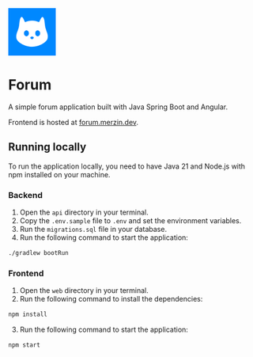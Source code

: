 <img alt="Logo" src="./web/public/icon.svg" height="96px" />

# Forum

A simple forum application built with Java Spring Boot and Angular.

Frontend is hosted at [forum.merzin.dev](https://forum.merzin.dev).

## Running locally

To run the application locally, you need to have Java 21 and Node.js with npm
installed on your machine.

### Backend

1. Open the `api` directory in your terminal.
2. Copy the `.env.sample` file to `.env` and set the environment variables.
3. Run the `migrations.sql` file in your database.
4. Run the following command to start the application:

```bash
./gradlew bootRun
```

### Frontend

1. Open the `web` directory in your terminal.
2. Run the following command to install the dependencies:

```bash
npm install
```

3. Run the following command to start the application:

```bash
npm start
```
